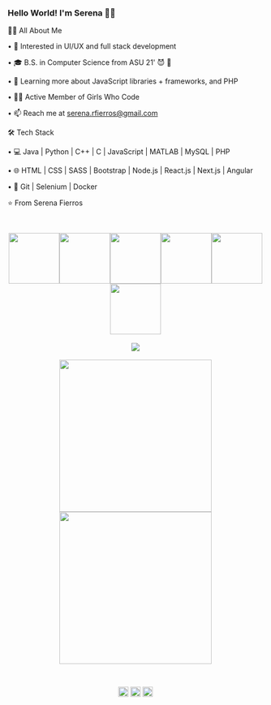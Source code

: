 ### Hello World! I'm Serena 👋🏽
💁🏽 All About Me 

• 🤔 Interested in UI/UX and full stack development 

• 🎓 B.S. in Computer Science from ASU 21' 😈 🔱

• 🌱 Learning more about JavaScript libraries + frameworks, and PHP

• 💅🏽 Active Member of Girls Who Code

• 📫 Reach me at serena.rfierros@gmail.com



🛠 Tech Stack

• 💻 Java | Python | C++ | C | JavaScript | MATLAB | MySQL | PHP

• 🌐 HTML | CSS | SASS | Bootstrap | Node.js | React.js | Next.js | Angular

• 🔧 Git | Selenium | Docker




⭐️ From Serena Fierros

<br>
<p align="center">
  <img src="https://media3.giphy.com/media/ln7z2eWriiQAllfVcn/200w.webp" width="100"><img src="https://i.giphy.com/media/LMt9638dO8dftAjtco/200.webp" width="100"><img src="https://i.giphy.com/media/eNAsjO55tPbgaor7ma/200w.webp" width="100"><img src="https://i.giphy.com/media/VgGthkhUvGgOit7Y9i/200.webp" width="100"><img src="https://i.giphy.com/media/KzJkzjggfGN5Py6nkT/200.webp" width="100"><img src="https://i.giphy.com/media/IdyAQJVN2kVPNUrojM/200.webp" width="100"><br><br>
  <img src="https://camo.githubusercontent.com/936a08778c7e4885053d148c07bbd2339dfbdd80/68747470733a2f2f6665726f73732e6e65742f782f6e6f6465322e676966" /><br><br>
  <img src="https://little.kylerconway.com/images/golang-what.gif" width="300"><img src="https://intro.rustbridge.com/img/ferris.gif" width="300">
</p>
<br>
<p align="center">
<a href="https://twitter.com/serenafierros" target="_blank"><img align="center" src="https://cdn.jsdelivr.net/npm/simple-icons@3.0.1/icons/twitter.svg" alt="serenafierros" height="20" width="20" /></a>
<a href="https://linkedin.com/in/serenafierros" target="_blank"><img align="center" src="https://cdn.jsdelivr.net/npm/simple-icons@3.0.1/icons/linkedin.svg" alt="serenafierros" height="20" width="20" /></a>
  <a href="https://dev.to/serenafierros" target="_blank"><img align="center" src="https://cdn.jsdelivr.net/npm/simple-icons@3.0.1/icons/dev-dot-to.svg" alt="serenafierros" height="20" width="20" /></a>
</p>
<br>
<br>
<br>

















<!--
**serenafierros/serenafierros** is a ✨ _special_ ✨ repository because its `README.md` (this file) appears on your GitHub profile.

Here are some ideas to get you started:

- 🔭 I’m currently working on ...
- 🌱 I’m currently learning ...
- 👯 I’m looking to collaborate on ...
- 🤔 I’m looking for help with ...
- 💬 Ask me about ...
- 📫 How to reach me: ...
- 😄 Pronouns: ...
- ⚡ Fun fact: ...
-->
